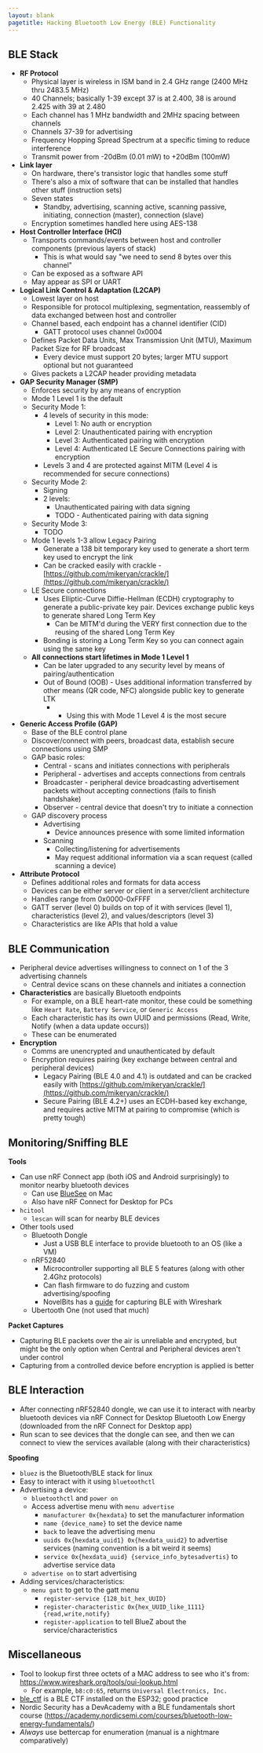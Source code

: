```yaml
---
layout: blank
pagetitle: Hacking Bluetooth Low Energy (BLE) Functionality
---
```


## BLE Stack
- **RF Protocol** 
  - Physical layer is wireless in ISM band in 2.4 GHz range (2400 MHz thru 2483.5 MHz)
  - 40 Channels; basically 1-39 except 37 is at 2.400, 38 is around 2.425 with 39 at 2.480
  - Each channel has 1 MHz bandwidth and 2MHz spacing between channels
  - Channels 37-39 for advertising
  - Frequency Hopping Spread Spectrum at a specific timing to reduce interference
  - Transmit power from -20dBm (0.01 mW) to +20dBm (100mW)
- **Link layer**
  - On hardware, there's transistor logic that handles some stuff
  - There's also a mix of software that can be installed that handles other stuff (instruction sets)
  - Seven states
    - Standby, advertising, scanning active, scanning passive, initiating, connection (master), connection (slave)
  - Encryption sometimes handled here using AES-138
- **Host Controller Interface (HCI)**
  - Transports commands/events between host and controller components (previous layers of stack)
    - This is what would say "we need to send 8 bytes over this channel"
  - Can be exposed as a software API
  - May appear as SPI or UART
- **Logical Link Control & Adaptation (L2CAP)**
  - Lowest layer on host
  - Responsible for protocol multiplexing, segmentation, reassembly of data exchanged between host and controller
  - Channel based, each endpoint has a channel identifier (CID)
    - GATT protocol uses channel 0x0004
  - Defines Packet Data Units, Max Transmission Unit (MTU), Maximum Packet Size for RF broadcast
    - Every device must support 20 bytes; larger MTU support optional but not guaranteed
  - Gives packets a L2CAP header providing metadata
- **GAP Security Manager (SMP)**
  - Enforces security by any means of encryption
  - Mode 1 Level 1 is the default
  - Security Mode 1:
    - 4 levels of security in this mode:
      - Level 1: No auth or encryption
      - Level 2: Unauthenticated pairing with encryption
      - Level 3: Authenticated pairing with encryption
      - Level 4: Authenticated LE Secure Connections pairing with encryption
    - Levels 3 and 4 are protected against MITM (Level 4 is recommended for secure connections)
  - Security Mode 2: 
    - Signing
    - 2 levels:
      - Unauthenticated pairing with data signing
      - TODO - Authenticated pairing with data signing
  - Security Mode 3:
    - TODO
  - Mode 1 levels 1-3 allow Legacy Pairing
    - Generate a 138 bit temporary key used to generate a short term key used to encrypt the link
    - Can be cracked easily with crackle - [https://github.com/mikeryan/crackle/](https://github.com/mikeryan/crackle/)
  - LE Secure connections
    - Uses Elliptic-Curve Diffie-Hellman (ECDH) cryptography to generate a public-private key pair. Devices exchange public keys to generate shared Long Term Key
      - Can be MITM'd during the VERY first connection due to the reusing of the shared Long Term Key
    - Bonding is storing a Long Term Key so you can connect again using the same key
  - **All connections start lifetimes in Mode 1 Level 1**
    - Can be later upgraded to any security level by means of pairing/authentication
    - Out of Bound (OOB) - Uses additional information transferred by other means (QR code, NFC) alongside public key to generate LTK
      - - Using this with Mode 1 Level 4 is the most secure
- **Generic Access Profile (GAP)**
  - Base of the BLE control plane
  - Discover/connect with peers, broadcast data, establish secure connections using SMP
  - GAP basic roles:
    - Central - scans and initiates connections with peripherals
    - Peripheral - advertises and accepts connections from centrals
    - Broadcaster - peripheral device broadcasting advertisement packets without accepting connections (fails to finish handshake)
    - Observer - central device that doesn't try to initiate a connection
  - GAP discovery process
    - Advertising
      - Device announces presence with some limited information
    - Scanning
      - Collecting/listening for advertisements
      - May request additional information via a scan request (called scanning a device)
- **Attribute Protocol**
  - Defines additional roles and formats for data access 
  - Devices can be either server or client in a server/client architecture
  - Handles range from 0x0000-0xFFFF
  - GATT server (level 0) builds on top of it with services (level 1), characteristics (level 2), and values/descriptors (level 3)
  - Characteristics are like APIs that hold a value

## BLE Communication
- Peripheral device advertises willingness to connect on 1 of the 3 advertising channels
  - Central device scans on these channels and initiates a connection
- **Characteristics** are basically Bluetooth endpoints
  - For example, on a BLE heart-rate monitor, these could be something like `Heart Rate`, `Battery Service`, or `Generic Access`
  - Each characteristic has its own UUID and permissions (Read, Write, Notify (when a data update occurs))
  - These can be enumerated
- **Encryption**
  - Comms are unencrypted and unauthenticated by default
  - Encryption requires pairing (key exchange between central and peripheral devices)
    - Legacy Pairing (BLE 4.0 and 4.1) is outdated and can be cracked easily with [https://github.com/mikeryan/crackle/](https://github.com/mikeryan/crackle/)
    - Secure Pairing (BLE 4.2+) uses an ECDH-based key exchange, and requires active MITM at pairing to compromise (which is pretty tough)

## Monitoring/Sniffing BLE
**Tools**
- Can use nRF Connect app (both iOS and Android surprisingly) to monitor nearby bluetooth devices
  - Can use [BlueSee](https://apps.apple.com/us/app/bluesee-ble-debugger/id1336679524?mt=12) on Mac
  - Also have nRF Connect for Desktop for PCs
- `hcitool`
  - `lescan` will scan for nearby BLE devices
- Other tools used
  - Bluetooth Dongle
    - Just a USB BLE interface to provide bluetooth to an OS (like a VM)
  - nRF52840
    - Microcontroller supporting all BLE 5 features (along with other 2.4Ghz protocols)
    - Can flash firmware to do fuzzing and custom advertising/spoofing
    - NovelBits has a [guide](https://novelbits.io/nordic-ble-sniffer-guide-using-nrf52840-wireshark/) for capturing BLE with Wireshark
  - Ubertooth One (not used that much)


**Packet Captures**
- Capturing BLE packets over the air is unreliable and encrypted, but might be the only option when Central and Peripheral devices aren't under control
- Capturing from a controlled device before encryption is applied is better

## BLE Interaction
- After connecting nRF52840 dongle, we can use it to interact with nearby bluetooth devices via nRF Connect for Desktop Bluetooth Low Energy (downloaded from the nRF Connect for Desktop app)
- Run scan to see devices that the dongle can see, and then we can connect to view the services available (along with their characteristics)

**Spoofing**
- `bluez` is the Bluetooth/BLE stack for linux
- Easy to interact with it using `bluetoothctl`
- Advertising a device:
  - `bluetoothctl` and `power on`
  - Access advertise menu with `menu advertise`
    - `manufacturer 0x{hexdata}` to set the manufacturer information
    - `name {device_name}` to set the device name
    - `back` to leave the advertising menu
    - `uuids 0x{hexdata_uuid1} 0x{hexdata_uuid2}` to advertise services (naming convention is a bit weird it seems)
    - `service 0x{hexdata_uuid} {service_info_bytesadvertis}` to advertise service data
  - `advertise on` to start advertising
- Adding services/characteristics:
  - `menu gatt` to get to the gatt menu
    - `register-service {128_bit_hex_UUID}`
    - `register-characteristic 0x{hex_UUID_like_1111} {read,write,notify}` 
    - `register-application` to tell BlueZ about the service/characteristics

## Miscellaneous
- Tool to lookup first three octets of a MAC address to see who it's from: https://www.wireshark.org/tools/oui-lookup.html
  - For example, `b8:c0:65`, returns `Universal Electronics, Inc.`
- [ble_ctf](https://github.com/hackgnar/ble_ctf) is a BLE CTF installed on the ESP32; good practice
- Nordic Security has a DevAcademy with a BLE fundamentals short course (https://academy.nordicsemi.com/courses/bluetooth-low-energy-fundamentals/)
- *Always* use bettercap for enumeration (manual is a nightmare comparatively)
